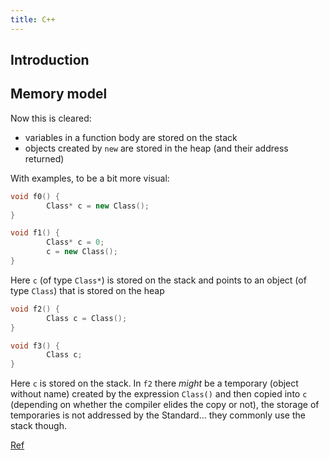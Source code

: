 ```yaml
---
title: C++
---
```


## Introduction

## Memory model

Now this is cleared:

 - variables in a function body are stored on the stack
 - objects created by `new` are stored in the heap (and their address returned)

With examples, to be a bit more visual:

```cpp
void f0() {
		Class* c = new Class();
}

void f1() {
		Class* c = 0;
		c = new Class();
}
```

Here `c` (of type `Class*`) is stored on the stack and points to an object (of type `Class`) that is stored on the heap

```cpp
void f2() {
		Class c = Class();
}

void f3() {
		Class c;
}
```

Here `c` is stored on the stack. In `f2` there *might* be a temporary (object without name) created by the expression `Class()` and then copied into `c` (depending on whether the compiler elides the copy or not), the storage of temporaries is not addressed by the Standard... they commonly use the stack though.

[Ref](https://stackoverflow.com/a/8755644/4446356)
